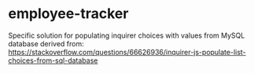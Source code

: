 # employee-tracker


Specific solution for populating inquirer choices with values from MySQL database derived from:
https://stackoverflow.com/questions/66626936/inquirer-js-populate-list-choices-from-sql-database